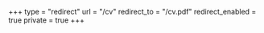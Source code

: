 +++
type = "redirect"
url = "/cv"
redirect_to = "/cv.pdf"
redirect_enabled = true
private = true
+++